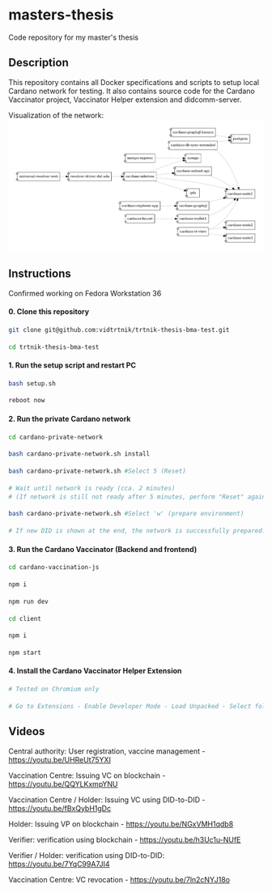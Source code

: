 # masters-thesis
Code repository for my master's thesis

## Description
This repository contains all Docker specifications and scripts to setup local Cardano network for testing. It also contains source code for the Cardano Vaccinator project, Vaccinator Helper extension and didcomm-server.

Visualization of the network:
![Alt text](/screenshots/layout.jpg?raw=true "Visualization of the network using docker-compose-viz")

## Instructions
Confirmed working on Fedora Workstation 36

#### 0. Clone this repository
```bash
git clone git@github.com:vidtrtnik/trtnik-thesis-bma-test.git

cd trtnik-thesis-bma-test
```

#### 1. Run the setup script and restart PC
```bash
bash setup.sh

reboot now
```

#### 2. Run the private Cardano network
```bash
cd cardano-private-network

bash cardano-private-network.sh install

bash cardano-private-network.sh #Select 5 (Reset)

# Wait until network is ready (cca. 2 minutes)
# (If network is still not ready after 5 minutes, perform "Reset" again)

bash cardano-private-network.sh #Select 'w' (prepare environment)

# If new DID is shown at the end, the network is successfully prepared.
```

#### 3. Run the Cardano Vaccinator (Backend and frontend)
```bash
cd cardano-vaccination-js

npm i

npm run dev

cd client

npm i

npm start
```

#### 4. Install the Cardano Vaccinator Helper Extension
```bash
# Tested on Chromium only

# Go to Extensions - Enable Developer Mode - Load Unpacked - Select folder cardano-vaccinator-extension
```

## Videos
Central authority: User registration, vaccine management - https://youtu.be/UHReUt75YXI 

Vaccination Centre: Issuing VC on blockchain - https://youtu.be/QQYLKxmpYNU

Vaccination Centre / Holder: Issuing VC using DID-to-DID - https://youtu.be/fBxQybH1gDc

Holder: Issuing VP on blockchain - https://youtu.be/NGxVMH1qdb8

Verifier: verification using blockchain - https://youtu.be/h3Uc1u-NUfE

Verifier / Holder: verification using DID-to-DID: https://youtu.be/7YqC99A7JI4

Vaccination Centre: VC revocation - https://youtu.be/7ln2cNYJ18o
